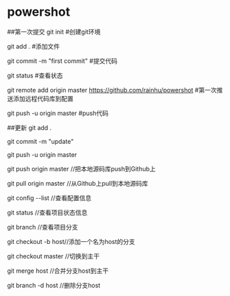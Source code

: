 # powershot
##第一次提交
git init #创建git环境

git add .  #添加文件

git commit -m "first commit"  #提交代码

git status     #查看状态

git remote add origin master https://github.com/rainhu/powershot  #第一次推送添加远程代码库到配置

git push -u origin master #push代码


##更新
git add .

git commit -m "update"

git push -u origin master



git push origin master //把本地源码库push到Github上

git pull origin master //从Github上pull到本地源码库

git config --list //查看配置信息

git status //查看项目状态信息

git branch //查看项目分支

git checkout -b host//添加一个名为host的分支

git checkout master //切换到主干

git merge host //合并分支host到主干

git branch -d host //删除分支host





